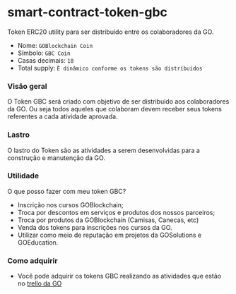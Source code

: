 # smart-contract-token-gbc
Token ERC20 utility para ser distribuído entre os colaboradores da GO.

- Nome: `GOBlockchain Coin`
- Símbolo: `GBC Coin`
- Casas decimais: `18`
- Total supply: `É dinâmico conforme os tokens são distríbuidos`

### Visão geral

O Token GBC será criado com objetivo de ser distribuído aos colaboradores da GO. Ou seja todos aqueles que colaboram devem receber seus tokens referentes a cada atividade aprovada.

### Lastro

O lastro do Token são as atividades a serem desenvolvidas para a construção e manutenção da GO.

### Utilidade

O que posso fazer com meu token GBC?

- Inscrição nos cursos GOBlockchain;
- Troca por descontos em serviços e produtos dos nossos parceiros;
- Troca por produtos da GOBlockchain (Camisas, Canecas, etc)
- Venda dos tokens para inscrições nos cursos da GO.
- Utilizar como meio de reputação em projetos da GOSolutions e GOEducation.

### Como adquirir

- Você pode adquirir os tokens GBC realizando as atividades que estão no [trello da GO](https://trello.com/b/mnVqJvV8/goblockchain-colaboradores)
